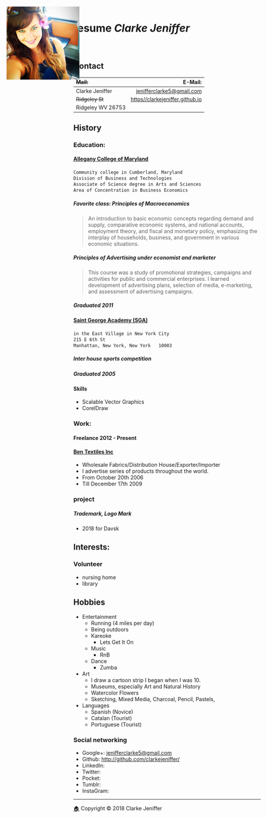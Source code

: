 <figure><img src="images/favicon/favicon-196x196.png" style="display: inline; position: absolute; top: 48px; left: 48px"></figure>

# resume _Clarke Jeniffer_  
[🏠](Home.html) 
## Contact 

| ~~Mail:~~ | E-Mail: |             
|:-------------------------------------------|---------------------------------:|
| Clarke Jeniffer | jenifferclarke5@gmail.com |      
| ~~Ridgeley St~~ | [https//clarkejeniffer.github.io](https//clarkejeniffer.github.io) |
| Ridgeley  WV   26753 | |

## History

### Education: 

#### [Allegany College of Maryland](https://www.allegany.edu/)
    Community college in Cumberland, Maryland
    Division of Business and Technologies
    Associate of Science degree in Arts and Sciences
    Area of Concentration in Business Economics
    
##### Favorite class: *Principles of Macroeconomics*
> An introduction to basic economic concepts regarding demand and supply, comparative economic
systems, and national accounts, employment theory, and fiscal and monetary policy, emphasizing
the interplay of households, business, and government in various economic situations.
##### *Principles of Advertising* under economist and marketer
> This course was a study of promotional strategies, campaigns and activities for public and
  commercial enterprises. I learned development of advertising plans, selection of media, e-marketing,
  and assessment of advertising campaigns.
##### Graduated 2011

#### [Saint George Academy (SGA)](https://saintgeorgeacademy.net/)
    in the East Village in New York City
    215 E 6th St
    Manhattan, New York, New York   10003 

##### Inter house sports competition
##### Graduated 2005

#### Skills
* Scalable Vector Graphics
* CorelDraw

### Work:

#### Freelance 2012 - Present

#### [Ben Textiles Inc](http://bentextiles.com/about/)
* Wholesale Fabrics/Distribution House/Exporter/Importer
* I advertise series of products throughout the world.
* From October 20th 2006
* Till December 17th 2009

### project

##### Trademark, Logo Mark
* 2018 for Davsk 

## Interests:
### Volunteer
* nursing home
* library

## Hobbies
* Entertainment
  * Running (4 miles per day)
  * Being outdoors
  * Kareoke
    * Lets Get It On
  * Music
    * RnB
  * Dance 
    * Zumba
* Art
  * I draw a cartoon strip I began when I was 10.
  * Museums, especially Art and Natural History
  * Watercolor Flowers
  * Sketching, Mixed Media, Charcoal, Pencil, Pastels, 
* Languages
  * Spanish (Novice)
  * Catalan (Tourist)
  * Portuguese (Tourist)

### Social networking
* Google+: jenifferclarke5@gmail.com
* Github:  http://github.com/clarkejeniffer/
* LinkedIn:
* Twitter:
* Pocket:
* Tumblr:
* InstaGram:

* * *
[🏠](Home.html) Copyright © 2018 Clarke Jeniffer

<script type='application/ld+json'>
{
	"@context": "http://schema.org/",
	"@type": "School",
	"alumni": {
		"@type": "Person",
		"honorificSuffix": "AS",
		"name": "Clarke Jeniffer"
	},
	"address": {
		"@type": "PostalAddress",
		"addressLocality": "Manhattan",
		"addressRegion": "New York",
		"postalCode": "10003",
		"streetAddress": "215 E 6th St"
	},
	"addressLocality": "New York",
	"areaServed": "in the East Village in New York City",
	"alternateName": "SGA",
	"mainEntityOfPage": "https://saintgeorgeacademy.net/",
	"name": "Saint George Academy"
}
</script>

